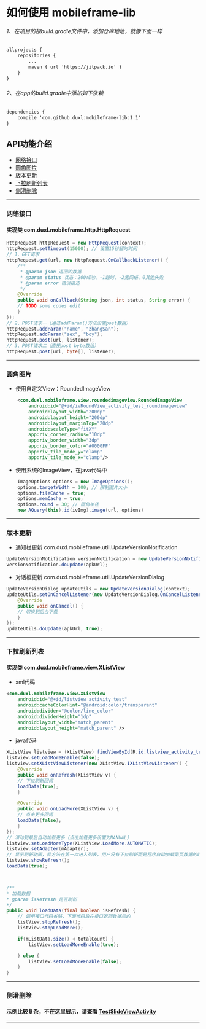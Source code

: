 # 如何使用 mobileframe-lib
###### 1、在项目的根build.gradle文件中，添加仓库地址，就像下面一样
```xml
allprojects {  
	repositories {  
		...  
		maven { url 'https://jitpack.io' }  
	}  
}
```

###### 2、在app的build.gradle中添加如下依赖
```xml
dependencies {  
	compile 'com.github.duxl:mobileframe-lib:1.1'  
}
```

## API功能介绍
* [网络接口](#网络接口)
* [圆角图片](#圆角图片)
* [版本更新](#版本更新)
* [下拉刷新列表](#下拉刷新列表)
* [侧滑删除](#侧滑删除)

***

### 网络接口
#### 实现类 com.duxl.mobileframe.http.HttpRequest	
```java
HttpRequest httpRequest = new HttpRequest(context);
httpRequest.setTimeout(15000); // 设置15秒超时时间
// 1、GET请求
httpRequest.get(url, new HttpRequest.OnCallbackListener() {
    /**
     * @param json 返回的数据
     * @param status 状态：200成功、-1超时、-2无网络、0其他失败
     * @param error 错误描述
     */
    @Override
    public void onCallback(String json, int status, String error) {
	// TODO some codes edit
    }
});
// 2、POST请求一（通过addParam()方法设置post数据）
httpRequest.addParam("name", "zhangSan");
httpRequest.addParam("sex", "boy");
httpRequest.post(url, listener);
// 3、POST请求二（直接post byte数组）
httpRequest.post(url, byte[], listener);
```

***

### 圆角图片
* 使用自定义View：RoundedImageView
```xml
	<com.duxl.mobileframe.view.roundedimageview.RoundedImageView
		android:id="@+id/ivRoundView_activity_test_roundimageview"
		android:layout_width="200dp"
		android:layout_height="200dp"
		android:layout_marginTop="20dp"
		android:scaleType="fitXY"
		app:riv_corner_radius="10dp"
		app:riv_border_width="3dp"
		app:riv_border_color="#0000FF"
		app:riv_tile_mode_y="clamp"
		app:riv_tile_mode_x="clamp"/>
```
* 使用系统的ImageView，在java代码中
```java
	ImageOptions options = new ImageOptions();
	options.targetWidth = 100; // 限制图片大小
	options.fileCache = true;
	options.memCache = true;
	options.round = 30; // 圆角半径
	new AQuery(this).id(ivImg).image(url, options)
```
	
***

### 版本更新
* 通知栏更新 com.duxl.mobileframe.util.UpdateVersionNotification
```java
UpdateVersionNotification versionNotification = new UpdateVersionNotification(context, notifyIcon);
versionNotification.doUpdate(apkUrl);
```
* 对话框更新 com.duxl.mobileframe.util.UpdateVersionDialog
```java
UpdateVersionDialog updateUtils = new UpdateVersionDialog(context);
updateUtils.setOnCancelListener(new UpdateVersionDialog.OnCancelListener() {
    @Override
    public void onCancel() {
	// 切换到后台下载
    }
});
updateUtils.doUpdate(apkUrl, true);
```

***

### 下拉刷新列表
#### 实现类 com.duxl.mobileframe.view.XListView
* xml代码
```xml
<com.duxl.mobileframe.view.XListView
	android:id="@+id/listview_activity_test"
	android:cacheColorHint="@android:color/transparent"
	android:divider="@color/line_color"
	android:dividerHeight="1dp"
	android:layout_width="match_parent"
	android:layout_height="match_parent" />
```
* java代码
```java
XListView listview = (XListView) findViewById(R.id.listview_activity_test);
listview.setLoadMoreEnable(false);
listview.setXListViewListener(new XListView.IXListViewListener() {
    @Override
    public void onRefresh(XListView v) {
	// 下拉刷新回调
	loadData(true);
    }

    @Override
    public void onLoadMore(XListView v) {
	// 点击更多回调
	loadData(false);
    }
});
// 滑动到最后自动加载更多（点击加载更多设置为MANUAL）
listview.setLoadMoreType(XListView.LoadMore.AUTOMATIC);
listview.setAdapter(mAdapter);
// 显示刷新动画，此方法在第一次进入列表，用户没有下拉刷新而是程序自动加载第页数据的时候，可以调用此方法。
listview.showRefresh();
loadData(true);



/**
* 加载数据
* @param isRefresh 是否刷新
*/
public void loadData(final boolean isRefresh) {
	// 调用接口代码省略，下面代码放在接口返回数据后的
	listView.stopRefresh();
	listView.stopLoadMore();

	if(mListData.size() < totalCount) {
	    listView.setLoadMoreEnable(true);

	} else {
	    listView.setLoadMoreEnable(false);
	}
}
```

***

### 侧滑删除
#### 示例比较复杂，不在这里展示，请查看 [TestSlideViewActivity](/app/src/main/java/com/duxl/mobileframe/demo/TestSlideViewActivity.java "点击查看源码")

***
	
	
	

